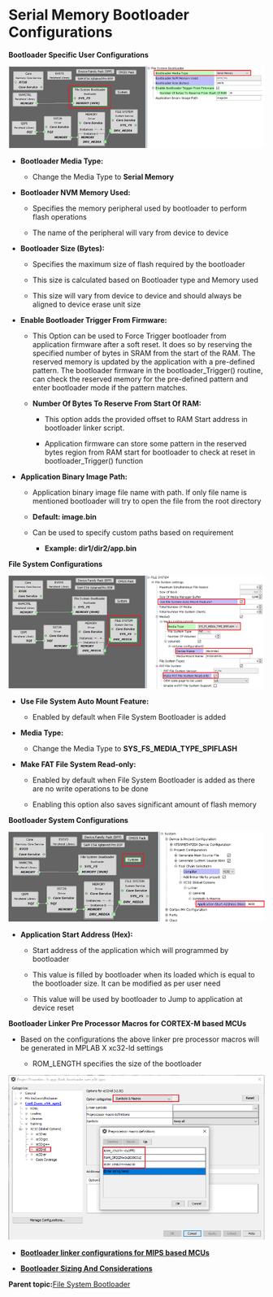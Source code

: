 # Serial Memory Bootloader Configurations

**Bootloader Specific User Configurations**

![fs_bootloader_mhc_config_serial](GUID-8F51600E-45B8-4E6C-AD61-E122C45C1B1C-low.png)

-   **Bootloader Media Type:**

    -   Change the Media Type to **Serial Memory**

-   **Bootloader NVM Memory Used:**

    -   Specifies the memory peripheral used by bootloader to perform flash operations

    -   The name of the peripheral will vary from device to device

-   **Bootloader Size \(Bytes\):**

    -   Specifies the maximum size of flash required by the bootloader

    -   This size is calculated based on Bootloader type and Memory used

    -   This size will vary from device to device and should always be aligned to device erase unit size

-   **Enable Bootloader Trigger From Firmware:**

    -   This Option can be used to Force Trigger bootloader from application firmware after a soft reset. It does so by reserving the specified number of bytes in SRAM from the start of the RAM. The reserved memory is updated by the application with a pre-defined pattern. The bootloader firmware in the bootloader\_Trigger\(\) routine, can check the reserved memory for the pre-defined pattern and enter bootloader mode if the pattern matches.

    -   **Number Of Bytes To Reserve From Start Of RAM:**

        -   This option adds the provided offset to RAM Start address in bootloader linker script.

        -   Application firmware can store some pattern in the reserved bytes region from RAM start for bootloader to check at reset in bootloader\_Trigger\(\) function

-   **Application Binary Image Path:**

    -   Application binary image file name with path. If only file name is mentioned bootloader will try to open the file from the root directory

    -   **Default: image.bin**

    -   Can be used to specify custom paths based on requirement

        -   **Example: dir1/dir2/app.bin**


**File System Configurations**

![fs_bootloader_mhc_config_serial_fs](GUID-47FDED10-7805-4B7D-AA43-B7049FB2C8DC-low.png)

-   **Use File System Auto Mount Feature:**

    -   Enabled by default when File System Bootloader is added

-   **Media Type:**

    -   Change the Media Type to **SYS\_FS\_MEDIA\_TYPE\_SPIFLASH**

-   **Make FAT File System Read-only:**

    -   Enabled by default when File System Bootloader is added as there are no write operations to be done

    -   Enabling this option also saves significant amount of flash memory


**Bootloader System Configurations**

![fs_bootloader_mhc_config_serial_system](GUID-6173B80D-8223-42D2-BCA4-5EEF9E81E67B-low.png)

-   **Application Start Address \(Hex\):**

    -   Start address of the application which will programmed by bootloader

    -   This value is filled by bootloader when its loaded which is equal to the bootloader size. It can be modified as per user need

    -   This value will be used by bootloader to Jump to application at device reset


**Bootloader Linker Pre Processor Macros for CORTEX-M based MCUs**

-   Based on the configurations the above linker pre processor macros will be generated in MPLAB X xc32-ld settings

    -   ROM\_LENGTH specifies the size of the bootloader


![fs_bootloader_serial_linker_setting](GUID-EFCBDEBC-266A-48B5-8D1D-CC60AD9CFDD4-low.png)

-   **[Bootloader linker configurations for MIPS based MCUs](GUID-F222E4C9-8DCD-4917-A147-2EABBE9969F1.md)**  

-   **[Bootloader Sizing And Considerations](GUID-7E38E7D5-AB6E-4C67-A6E6-7F3BA58FDEF3.md)**  


**Parent topic:**[File System Bootloader](GUID-B40F9A07-D16A-42CF-8121-B52B5BDD7685.md)

